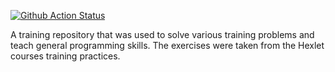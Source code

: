 [![Github Action Status](https://github.com/MichaelFed68/project/actions/workflows/pyci.yml/badge.svg?branch=main)](https://github.com/MichaelFed68/project/actions/workflows/pyci.yml)

A training repository that was used to solve various training problems and teach general programming skills.
The exercises were taken from the Hexlet courses training practices.
